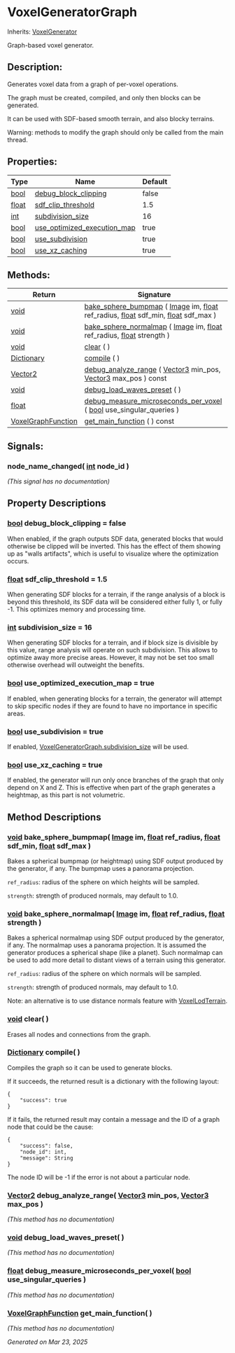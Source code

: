 # VoxelGeneratorGraph

Inherits: [VoxelGenerator](VoxelGenerator.md)

Graph-based voxel generator.

## Description: 

Generates voxel data from a graph of per-voxel operations.

The graph must be created, compiled, and only then blocks can be generated.

It can be used with SDF-based smooth terrain, and also blocky terrains.

Warning: methods to modify the graph should only be called from the main thread.

## Properties: 


Type                                                                      | Name                                                           | Default 
------------------------------------------------------------------------- | -------------------------------------------------------------- | --------
[bool](https://docs.godotengine.org/en/stable/classes/class_bool.html)    | [debug_block_clipping](#i_debug_block_clipping)                | false   
[float](https://docs.godotengine.org/en/stable/classes/class_float.html)  | [sdf_clip_threshold](#i_sdf_clip_threshold)                    | 1.5     
[int](https://docs.godotengine.org/en/stable/classes/class_int.html)      | [subdivision_size](#i_subdivision_size)                        | 16      
[bool](https://docs.godotengine.org/en/stable/classes/class_bool.html)    | [use_optimized_execution_map](#i_use_optimized_execution_map)  | true    
[bool](https://docs.godotengine.org/en/stable/classes/class_bool.html)    | [use_subdivision](#i_use_subdivision)                          | true    
[bool](https://docs.godotengine.org/en/stable/classes/class_bool.html)    | [use_xz_caching](#i_use_xz_caching)                            | true    
<p></p>

## Methods: 


Return                                                                              | Signature                                                                                                                                                                                                                                                                                                                                                                               
----------------------------------------------------------------------------------- | ----------------------------------------------------------------------------------------------------------------------------------------------------------------------------------------------------------------------------------------------------------------------------------------------------------------------------------------------------------------------------------------
[void](#)                                                                           | [bake_sphere_bumpmap](#i_bake_sphere_bumpmap) ( [Image](https://docs.godotengine.org/en/stable/classes/class_image.html) im, [float](https://docs.godotengine.org/en/stable/classes/class_float.html) ref_radius, [float](https://docs.godotengine.org/en/stable/classes/class_float.html) sdf_min, [float](https://docs.godotengine.org/en/stable/classes/class_float.html) sdf_max )  
[void](#)                                                                           | [bake_sphere_normalmap](#i_bake_sphere_normalmap) ( [Image](https://docs.godotengine.org/en/stable/classes/class_image.html) im, [float](https://docs.godotengine.org/en/stable/classes/class_float.html) ref_radius, [float](https://docs.godotengine.org/en/stable/classes/class_float.html) strength )                                                                               
[void](#)                                                                           | [clear](#i_clear) ( )                                                                                                                                                                                                                                                                                                                                                                   
[Dictionary](https://docs.godotengine.org/en/stable/classes/class_dictionary.html)  | [compile](#i_compile) ( )                                                                                                                                                                                                                                                                                                                                                               
[Vector2](https://docs.godotengine.org/en/stable/classes/class_vector2.html)        | [debug_analyze_range](#i_debug_analyze_range) ( [Vector3](https://docs.godotengine.org/en/stable/classes/class_vector3.html) min_pos, [Vector3](https://docs.godotengine.org/en/stable/classes/class_vector3.html) max_pos ) const                                                                                                                                                      
[void](#)                                                                           | [debug_load_waves_preset](#i_debug_load_waves_preset) ( )                                                                                                                                                                                                                                                                                                                               
[float](https://docs.godotengine.org/en/stable/classes/class_float.html)            | [debug_measure_microseconds_per_voxel](#i_debug_measure_microseconds_per_voxel) ( [bool](https://docs.godotengine.org/en/stable/classes/class_bool.html) use_singular_queries )                                                                                                                                                                                                         
[VoxelGraphFunction](VoxelGraphFunction.md)                                         | [get_main_function](#i_get_main_function) ( ) const                                                                                                                                                                                                                                                                                                                                     
<p></p>

## Signals: 

### node_name_changed( [int](https://docs.godotengine.org/en/stable/classes/class_int.html) node_id ) 

*(This signal has no documentation)*

## Property Descriptions

### [bool](https://docs.godotengine.org/en/stable/classes/class_bool.html)<span id="i_debug_block_clipping"></span> **debug_block_clipping** = false

When enabled, if the graph outputs SDF data, generated blocks that would otherwise be clipped will be inverted. This has the effect of them showing up as "walls artifacts", which is useful to visualize where the optimization occurs.

### [float](https://docs.godotengine.org/en/stable/classes/class_float.html)<span id="i_sdf_clip_threshold"></span> **sdf_clip_threshold** = 1.5

When generating SDF blocks for a terrain, if the range analysis of a block is beyond this threshold, its SDF data will be considered either fully 1, or fully -1. This optimizes memory and processing time.

### [int](https://docs.godotengine.org/en/stable/classes/class_int.html)<span id="i_subdivision_size"></span> **subdivision_size** = 16

When generating SDF blocks for a terrain, and if block size is divisible by this value, range analysis will operate on such subdivision. This allows to optimize away more precise areas. However, it may not be set too small otherwise overhead will outweight the benefits.

### [bool](https://docs.godotengine.org/en/stable/classes/class_bool.html)<span id="i_use_optimized_execution_map"></span> **use_optimized_execution_map** = true

If enabled, when generating blocks for a terrain, the generator will attempt to skip specific nodes if they are found to have no importance in specific areas.

### [bool](https://docs.godotengine.org/en/stable/classes/class_bool.html)<span id="i_use_subdivision"></span> **use_subdivision** = true

If enabled, [VoxelGeneratorGraph.subdivision_size](VoxelGeneratorGraph.md#i_subdivision_size) will be used.

### [bool](https://docs.godotengine.org/en/stable/classes/class_bool.html)<span id="i_use_xz_caching"></span> **use_xz_caching** = true

If enabled, the generator will run only once branches of the graph that only depend on X and Z. This is effective when part of the graph generates a heightmap, as this part is not volumetric.

## Method Descriptions

### [void](#)<span id="i_bake_sphere_bumpmap"></span> **bake_sphere_bumpmap**( [Image](https://docs.godotengine.org/en/stable/classes/class_image.html) im, [float](https://docs.godotengine.org/en/stable/classes/class_float.html) ref_radius, [float](https://docs.godotengine.org/en/stable/classes/class_float.html) sdf_min, [float](https://docs.godotengine.org/en/stable/classes/class_float.html) sdf_max ) 

Bakes a spherical bumpmap (or heightmap) using SDF output produced by the generator, if any. The bumpmap uses a panorama projection.

`ref_radius`: radius of the sphere on which heights will be sampled.

`strength`: strength of produced normals, may default to 1.0.

### [void](#)<span id="i_bake_sphere_normalmap"></span> **bake_sphere_normalmap**( [Image](https://docs.godotengine.org/en/stable/classes/class_image.html) im, [float](https://docs.godotengine.org/en/stable/classes/class_float.html) ref_radius, [float](https://docs.godotengine.org/en/stable/classes/class_float.html) strength ) 

Bakes a spherical normalmap using SDF output produced by the generator, if any. The normalmap uses a panorama projection. It is assumed the generator produces a spherical shape (like a planet). Such normalmap can be used to add more detail to distant views of a terrain using this generator.

`ref_radius`: radius of the sphere on which normals will be sampled.

`strength`: strength of produced normals, may default to 1.0.

Note: an alternative is to use distance normals feature with [VoxelLodTerrain](VoxelLodTerrain.md).

### [void](#)<span id="i_clear"></span> **clear**( ) 

Erases all nodes and connections from the graph.

### [Dictionary](https://docs.godotengine.org/en/stable/classes/class_dictionary.html)<span id="i_compile"></span> **compile**( ) 

Compiles the graph so it can be used to generate blocks.

If it succeeds, the returned result is a dictionary with the following layout:

```
{
	"success": true
}
```
If it fails, the returned result may contain a message and the ID of a graph node that could be the cause:

```
{
	"success": false,
	"node_id": int,
	"message": String
}
```
The node ID will be -1 if the error is not about a particular node.

### [Vector2](https://docs.godotengine.org/en/stable/classes/class_vector2.html)<span id="i_debug_analyze_range"></span> **debug_analyze_range**( [Vector3](https://docs.godotengine.org/en/stable/classes/class_vector3.html) min_pos, [Vector3](https://docs.godotengine.org/en/stable/classes/class_vector3.html) max_pos ) 

*(This method has no documentation)*

### [void](#)<span id="i_debug_load_waves_preset"></span> **debug_load_waves_preset**( ) 

*(This method has no documentation)*

### [float](https://docs.godotengine.org/en/stable/classes/class_float.html)<span id="i_debug_measure_microseconds_per_voxel"></span> **debug_measure_microseconds_per_voxel**( [bool](https://docs.godotengine.org/en/stable/classes/class_bool.html) use_singular_queries ) 

*(This method has no documentation)*

### [VoxelGraphFunction](VoxelGraphFunction.md)<span id="i_get_main_function"></span> **get_main_function**( ) 

*(This method has no documentation)*

_Generated on Mar 23, 2025_
